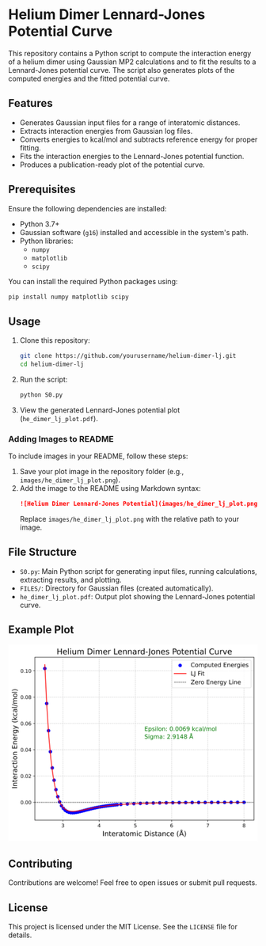 # Helium Dimer Lennard-Jones Potential Curve

This repository contains a Python script to compute the interaction energy of a helium dimer using Gaussian MP2 calculations and to fit the results to a Lennard-Jones potential curve. The script also generates plots of the computed energies and the fitted potential curve.

## Features
- Generates Gaussian input files for a range of interatomic distances.
- Extracts interaction energies from Gaussian log files.
- Converts energies to kcal/mol and subtracts reference energy for proper fitting.
- Fits the interaction energies to the Lennard-Jones potential function.
- Produces a publication-ready plot of the potential curve.

## Prerequisites
Ensure the following dependencies are installed:
- Python 3.7+
- Gaussian software (`g16`) installed and accessible in the system's path.
- Python libraries:
  - `numpy`
  - `matplotlib`
  - `scipy`

You can install the required Python packages using:
```bash
pip install numpy matplotlib scipy
```

## Usage
1. Clone this repository:
   ```bash
   git clone https://github.com/yourusername/helium-dimer-lj.git
   cd helium-dimer-lj
   ```

2. Run the script:
   ```bash
   python S0.py
   ```

3. View the generated Lennard-Jones potential plot (`he_dimer_lj_plot.pdf`).

### Adding Images to README
To include images in your README, follow these steps:
1. Save your plot image in the repository folder (e.g., `images/he_dimer_lj_plot.png`).
2. Add the image to the README using Markdown syntax:
   ```markdown
   ![Helium Dimer Lennard-Jones Potential](images/he_dimer_lj_plot.png)
   ```
   Replace `images/he_dimer_lj_plot.png` with the relative path to your image.

## File Structure
- `S0.py`: Main Python script for generating input files, running calculations, extracting results, and plotting.
- `FILES/`: Directory for Gaussian files (created automatically).
- `he_dimer_lj_plot.pdf`: Output plot showing the Lennard-Jones potential curve.

## Example Plot
![Helium Dimer Lennard-Jones Potential](he_dimer_lj_plot-1.png)

## Contributing
Contributions are welcome! Feel free to open issues or submit pull requests.

## License
This project is licensed under the MIT License. See the `LICENSE` file for details.

